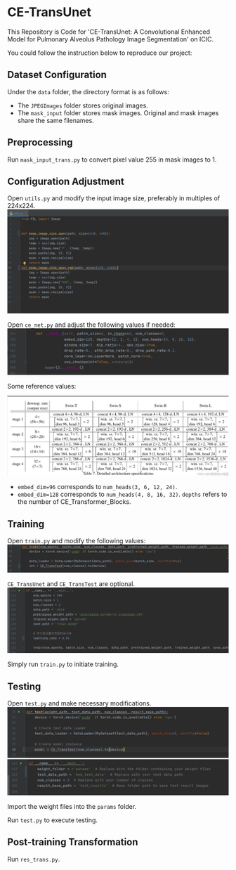 # CE-TransUnet

This Repository is Code for 'CE-TransUnet: A Convolutional Enhanced Model for Pulmonary Alveolus Pathology Image Segmentation' on ICIC.

You could follow the instruction below to reproduce our project:

## Dataset Configuration
Under the `data` folder, the directory format is as follows:
- The `JPEGImages` folder stores original images.
- The `mask_input` folder stores mask images.
Original and mask images share the same filenames.

## Preprocessing
Run `mask_input_trans.py` to convert pixel value 255 in mask images to 1.

## Configuration Adjustment
Open `utils.py` and modify the input image size, preferably in multiples of 224x224.
![1](readme_img/1.png)

Open `ce_net.py` and adjust the following values if needed:
![](readme_img/2.png)

Some reference values:

![](readme_img/3.png)

- `embed_dim=96` corresponds to `num_heads(3, 6, 12, 24)`.
- `embed_dim=128` corresponds to `num_heads(4, 8, 16, 32)`.
`depths` refers to the number of CE_Transformer_Blocks.

## Training
Open `train.py` and modify the following values:
![](readme_img/4.png)
   
`CE_TransUnet` and `CE_TransTest` are optional.
![](readme_img/5.png)

Simply run `train.py` to initiate training.

## Testing
Open `test.py` and make necessary modifications.
![](readme_img/6.png)
![](readme_img/7.png)

Import the weight files into the `params` folder.

Run `test.py` to execute testing.

## Post-training Transformation
Run `res_trans.py`.
